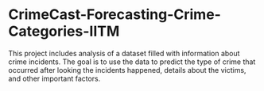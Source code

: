 # CrimeCast-Forecasting-Crime-Categories-IITM
This project includes analysis of a dataset filled with information about crime incidents. The goal is to use the data to predict the type of crime that occurred after looking the incidents happened, details about the victims, and other important factors.  
